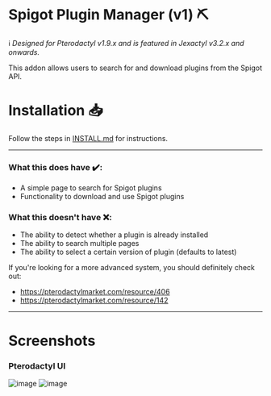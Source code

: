 
# Spigot Plugin Manager (v1) ⛏️

ℹ️ *Designed for Pterodactyl v1.9.x and is featured in Jexactyl v3.2.x and onwards.*

This addon allows users to search for and download plugins from the Spigot API.

# Installation 📥
Follow the steps in [INSTALL.md](INSTALL.md) for instructions.

***

### What this does have ✔️:
- A simple page to search for Spigot plugins
- Functionality to download and use Spigot plugins

### What this doesn't have :x::
- The ability to detect whether a plugin is already installed
- The ability to search multiple pages
- The ability to select a certain version of plugin (defaults to latest)


If you're looking for a more advanced system, you should definitely check out:
- https://pterodactylmarket.com/resource/406
- https://pterodactylmarket.com/resource/142

***

# Screenshots 
### Pterodactyl UI
![image](images/pterodactyl-plugin-search.png)
![image](images/pterodactyl-file-manager.png)
